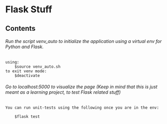 # Flask Stuff
## Contents
###### Run the script venv_auto to initialize the application using a virtual env for Python and Flask.
    using:
        $source venv_auto.sh
    to exit venv mode:
        $deactivate
###### Go to localhost:5000 to visualize the page (Keep in mind that this is just meant as a learning project, to test Flask related stuff)

    You can run unit-tests using the following once you are in the env:

        $flask test